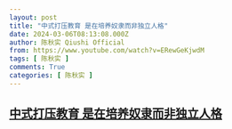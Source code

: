 ```yaml
---
layout: post
title: "中式打压教育 是在培养奴隶而非独立人格"
date: 2024-03-06T08:13:08.000Z
author: 陈秋实 Qiushi Official
from: https://www.youtube.com/watch?v=ERewGeKjwdM
tags: [ 陈秋实 ]
comments: True
categories: [ 陈秋实 ]
---
```

<!--1709712788000-->
[中式打压教育 是在培养奴隶而非独立人格](https://www.youtube.com/watch?v=ERewGeKjwdM)
------

<div>

</div>
